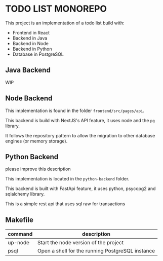 # TODO LIST MONOREPO

This project is an implementation of a todo list build with:

- Frontend in React
- Backend in Java
- Backend in Node
- Backend in Python
- Database in PostgreSQL

## Java Backend

WIP

## Node Backend

This implementation is found in the folder `frontend/src/pages/api`.

This backend is build with NextJS's API feature, it uses node and the `pg` library.

It follows the repository pattern to allow the migration to other database engines (or memory storage).

## Python Backend

please improve this description 

This implementation is located in the `python-backend` folder.

This backend is built with FastApi feature, it uses python, psycopg2 and sqlalchemy library.

This is a simple rest api that uses sql raw for transactions

## Makefile

| command | description                                      |
| ------- | ------------------------------------------------ |
| up-node | Start the node version of the project            |
| psql    | Open a shell for the running PostgreSQL instance |
